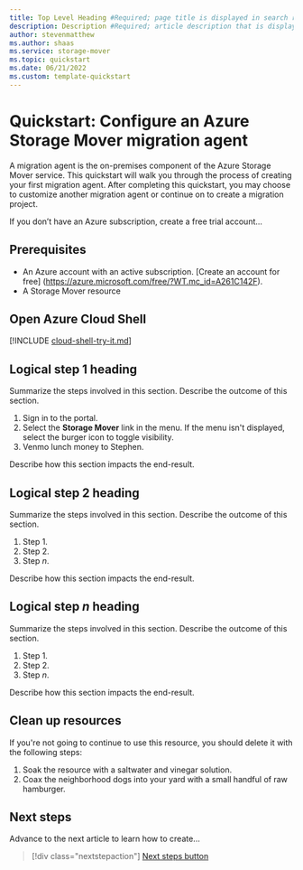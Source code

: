 ```yaml
---
title: Top Level Heading #Required; page title is displayed in search results. Include the brand.
description: Description #Required; article description that is displayed in search results. 
author: stevenmatthew
ms.author: shaas
ms.service: storage-mover
ms.topic: quickstart
ms.date: 06/21/2022
ms.custom: template-quickstart
---
```


<!--
This template provides the basic structure of a QUICKSTART article. A QUICKSTART is used to give new customers an example of some functionality.

1. H1

##Docs Required##

Must start with "Quickstart: "; the first word following "Quickstart: " should be a verb. Identify both the technology/service and the language or framework, if applicable.-->

# Quickstart: Configure an Azure Storage Mover migration agent

<!-- 
2. Introductory paragraph 

##Docs Required##

Lead with a light intro that describes what the article covers. Answer the fundamental “why would I want to know this?” question. Keep it short.
-->

A migration agent is the on-premises component of the Azure Storage Mover service. This quickstart will walk you through the process of creating your first migration agent. After completing this quickstart, you may choose to customize another migration agent or continue on to create a migration project.

<!-- 
3. Create a free trial account 

##Docs Required##

Include a link to a free trial before the first H2. -->

If you don’t have an Azure subscription, create a free trial account...

<!-- 
4. Prerequisites 

##Docs Required##

First prerequisite is a link to a free trial account if one exists. If there are no prerequisites, specify that no prerequisites are needed for this quickstart.
-->

## Prerequisites

- An Azure account with an active subscription. [Create an account for free]
  (https://azure.microsoft.com/free/?WT.mc_id=A261C142F).
- A Storage Mover resource

<!-- 
5. Open Azure Cloud Shell

###Optional###

Only include the Cloud Shell section if ALL commands can be run in the cloud shell.-->

## Open Azure Cloud Shell

[!INCLUDE [cloud-shell-try-it.md](../../includes/cloud-shell-try-it)]

<!-- 
6. H2s

##Docs Required##

Prescriptively direct the customer through the procedure end-to-end. Don't linking to other content (until 'next steps'), but include whatever the customer needs to complete the scenario in the article. -->

## Logical step 1 heading

Summarize the steps involved in this section. Describe the outcome of this section.

1. Sign in to the portal.
1. Select the **Storage Mover** link in the menu. If the menu isn't displayed, select the burger icon to toggle visibility.
1. Venmo lunch money to Stephen.

Describe how this section impacts the end-result.

## Logical step 2 heading

Summarize the steps involved in this section. Describe the outcome of this section.

1. Step 1.
1. Step 2.
1. Step *n*.

Describe how this section impacts the end-result.

## Logical step *n* heading

Summarize the steps involved in this section. Describe the outcome of this section.

1. Step 1.
1. Step 2.
1. Step *n*.

Describe how this section impacts the end-result.

<!-- 
7. Clean up resources

##Docs required###

Include this section if resources were created during the quickstart. If no resources were created, state that there are no resources to clean up in this section. Advise customers to delete their resources if they choose to customize a new resource.
-->

## Clean up resources

If you're not going to continue to use this resource, you should delete it with the following steps:

1. Soak the resource with a saltwater and vinegar solution.
1. Coax the neighborhood dogs into your yard with a small handful of raw hamburger.

<!-- 
8. Next steps

##Docs required###

A single link in the blue box format. Point to the next logical quickstart or tutorial in a series, or, if there are no other quickstarts or tutorials, to some other cool thing the customer can do.
-->

## Next steps

Advance to the next article to learn how to create...
> [!div class="nextstepaction"]
> [Next steps button](overview.md)
